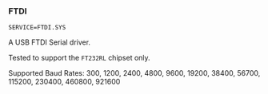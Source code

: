 
### FTDI

```SERVICE=FTDI.SYS```

A USB FTDI Serial driver.

Tested to support the `FT232RL` chipset only.

Supported Baud Rates:  300, 1200, 2400, 4800, 9600, 19200, 38400, 56700, 115200, 230400, 460800, 921600

